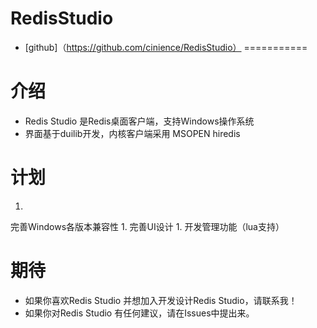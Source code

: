RedisStudio
===========
-
  [github]（https://github.com/cinience/RedisStudio）
===========
# 介绍
- 
  Redis Studio 是Redis桌面客户端，支持Windows操作系统
- 
  界面基于duilib开发，内核客户端采用 MSOPEN hiredis

# 计划
1. 
  完善Windows各版本兼容性
1. 
  完善UI设计
1. 
  开发管理功能（lua支持）
 
# 期待
-  
  如果你喜欢Redis Studio 并想加入开发设计Redis Studio，请联系我！
- 
  如果你对Redis Studio 有任何建议，请在Issues中提出来。
